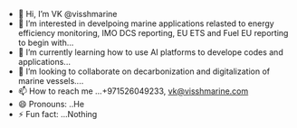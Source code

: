 - 👋 Hi, I’m VK @visshmarine
- 👀 I’m interested in develpoing marine applications relasted to energy efficiency monitoring, IMO DCS reporting, EU ETS and Fuel EU reporting to begin with...
- 🌱 I’m currently learning how to use AI platforms to develope codes and applications...
- 💞️ I’m looking to collaborate on decarbonization and digitalization of marine vessels....
- 📫 How to reach me ...+971526049233, vk@visshmarine.com
- 😄 Pronouns: ..He
- ⚡ Fun fact: ...Nothing

<!---
visshmarine/visshmarine is a ✨ special ✨ repository because its `README.md` (this file) appears on your GitHub profile.
You can click the Preview link to take a look at your changes.
--->

